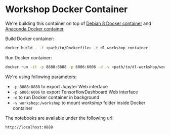 # Workshop Docker Container

We're building this container on top of [Debian 8 Docker container](https://hub.docker.com/r/library/debian/) and [Anaconda Docker container](https://hub.docker.com/r/continuumio/anaconda3/)

Build Docker container:
```sh
docker build . -f <path/to/Dockerfile> -t dl_workshop_container
```


Run Docker container:
```sh
docker run -it -p 8888:8888 -p 6006:6006 -d -v <path/to/dl-workshop/workshop>:/workshop dl_workshop_container
```


We're using following parameters:
- ```-p 8888:8888``` to export Jupyter Web interface
- ```-p 6006:6006``` to export TensorflowDashboard Web interface
- ```-d``` to run Docker container in background
- ```-v workshop:/workshop``` to mount *workshop* folder inside Docker container


The notebooks are available under the following url:
```sh
http://localhost:8888
```
